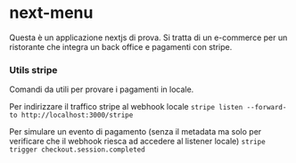 # next-menu

Questa è un applicazione nextjs di prova. Si tratta di un e-commerce per un ristorante che integra un back office e pagamenti con stripe.

### Utils stripe

Comandi da utili per provare i pagamenti in locale.

Per indirizzare il traffico stripe al webhook locale
`stripe listen --forward-to http://localhost:3000/stripe`

Per simulare un evento di pagamento (senza il metadata ma solo per verificare che il webhook riesca ad accedere al listener locale)
`stripe trigger checkout.session.completed`
